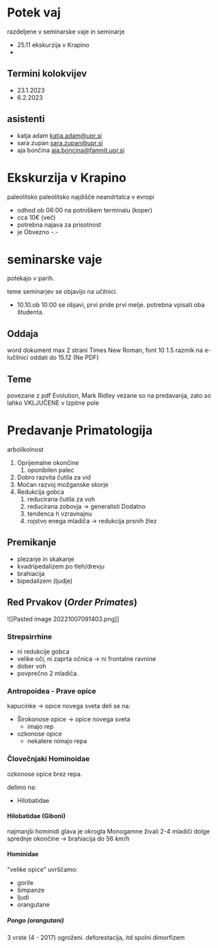 # Potek vaj
razdeljene v seminarske vaje in seminarje


- 25.11 ekskurzija v Krapino
- 
## Termini kolokvijev
- 23.1.2023
- 6.2.2023

## asistenti 
- katja adam katja.adam@upr.si
- sara zupan sara.zupan@upr.si
- aja bončina aja.boncina@famnit.upr.si

# Ekskurzija v Krapino
paleolitsko paleolitsko najdišče neandrtalca v evropi
- odhod ob 06:00 na potniškem terminalu (koper)
- cca 10€ (več)
- potrebna najava za prisotnost
- je Obvezno -.-

# seminarske vaje
potekajo v parih.

teme seminarjev se objavijo na učilnici.
- 10.10.ob 10:00 se objavi, prvi pride prvi melje. potrebna vpisati oba študenta.

## Oddaja
word dokument max 2 strani Times New Roman, font 10 1.5 razmik
na e-lučilnici oddati do 15.12 (Ne PDF)

## Teme
povezane z pdf Evolution, Mark Ridley
vezane so na predavanja, zato so lahko VKLJUČENE v Izpitne pole


# Predavanje Primatologija

arbolikolnost

1. Oprijemalne okončine
	1. oponibilen palec
2. Dobro razvita čutila za vid
3. Močan razvoj možganske skorje
4. Redukcija gobca
	1. reducirana čutila za voh
	2. reducirana zobovja -> generalisti
Dodatno
	1. tendenca h vzravnajnu
	2. rojstvo enega mladiča -> redukcija prsnih žlez
## Premikanje
- plezanje in skakanje
- kvadripedalizem po tleh/drevju
- brahiacija
- bipedalizem (ljudje)
## Red Prvakov (*Order Primates*)
![[Pasted image 20221007091403.png]]

### Strepsirrhine 
- ni redukcije gobca
- velike oči, ni zaprta očnica -> ni frontalne ravnine
- dober voh
- povprečno 2 mladiča.

### Antropoidea - Prave opice
kapucinke -> opice novega sveta
deli se na:
- Širokonose opice -> opice novega sveta
	- imajo rep
- ozkonose opice
	- nekatere nimajo repa

### Človečnjaki Hominoidae
ozkonose opice brez repa.

delimo na:
- Hilobatidae

#### Hilobatidae (Giboni)
najmanjši hominidi
glava je okrogla
Monogamne živali
2-4 mladiči
dolge sprednje okončine -> brahiacija do 56 $km/h$

#### Hominidae
"velike opice"
uvrščamo:
- gorile
- šimpanze
- ljudi
- orangutane
##### Pongo (orangutani)
3 vrste (4 - 2017)
ogroženi.  deforestacija, itd
spolni dimorfizem
